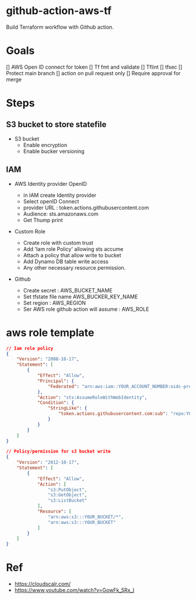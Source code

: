 # github-action-aws-tf
Build Terraform workflow with Github action.

# Goals
[] AWS Open ID connect for token
[] Tf fmt and validate
[] Tflint
[] tfsec
[] Protect main branch
[] action on pull request only
[] Require approval for merge

# Steps

## S3 bucket to store statefile
- S3 bucket
    - Enable encryption
    - Enable bucker versioning

## IAM
- AWS Identity provider OpenID
    - in IAM create Identity provider
    - Select openID Connect
    - provider URL : token.actions.githubusercontent.com
    - Audience: sts.amazonaws.com
    - Get Thump print
- Custom Role
    - Create role with custom trust
    - Add 'Iam role Policy' allowing sts accume
    - Attach a policy that allow write to bucket
    - Add Dynamo DB table write access
    - Any other necessary resource permission.

- Github
    - Create secret : AWS_BUCKET_NAME
    - Set tfstate file name AWS_BUCKER_KEY_NAME
    - Set region : AWS_REGION
    - Ser AWS role github action will assume : AWS_ROLE

# aws role template


```json
// Iam role policy
{
    "Version": "2008-10-17",
    "Statement": [
        {
            "Effect": "Allow",
            "Principal": {
                "Federated": "arn:aws:iam::YOUR_ACCOUNT_NUMBER:oidc-provider/token.actions.githubusercontent.com"
            },
            "Action": "sts:AssumeRoleWithWebIdentity",
            "Condition": {
                "StringLike": {
                    "token.actions.githubusercontent.com:sub": "repo:YOUR_GITHUB_USERNAME/YOUR_REPO_NAME:*"
                }
            }
        }
    ]
}
```

```json
// Policy/permission for s3 bucket write 
{
    "Version": "2012-10-17",
    "Statement": [
        {
            "Effect": "Allow",
            "Action": [
                "s3:PutObject",
                "s3:GetObject",
                "s3:ListBucket"
            ],
            "Resource": [
                "arn:aws:s3:::YOUR_BUCKET/*",
                "arn:aws:s3:::YOUR_BUCKET"
            ]
        }
    ]
}

```

# Ref 
- https://cloudscalr.com/
- https://www.youtube.com/watch?v=GowFk_5Rx_I